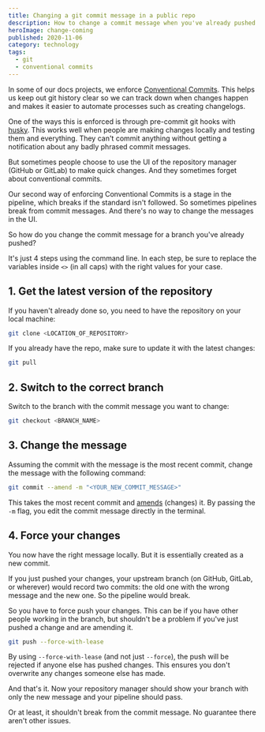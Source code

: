 ```yaml
---
title: Changing a git commit message in a public repo
description: How to change a commit message when you've already pushed it to a public repository in 4 commands.
heroImage: change-coming
published: 2020-11-06
category: technology
tags:
  - git
  - conventional commits
---
```


In some of our docs projects, we enforce [Conventional Commits](https://www.conventionalcommits.org/).
This helps us keep out git history clear so we can track down when changes happen
and makes it easier to automate processes such as creating changelogs.

One of the ways this is enforced is through pre-commit git hooks with [husky](https://github.com/typicode/husky).
This works well when people are making changes locally and testing them and everything.
They can't commit anything without getting a notification about any badly phrased commit messages.

But sometimes people choose to use the UI of the repository manager (GitHub or GitLab) to make quick changes.
And they sometimes forget about conventional commits.

Our second way of enforcing Conventional Commits is a stage in the pipeline, which breaks if the standard isn't followed.
So sometimes pipelines break from commit messages. And there's no way to change the messages in the UI.

So how do you change the commit message for a branch you've already pushed?

It's just 4 steps using the command line.
In each step, be sure to replace the variables inside `<>` (in all caps) with the right values for your case.

## 1. Get the latest version of the repository

If you haven't already done so, you need to have the repository on your local machine:

```bash
git clone <LOCATION_OF_REPOSITORY>
```

If you already have the repo, make sure to update it with the latest changes:

```bash
git pull
```

## 2. Switch to the correct branch

Switch to the branch with the commit message you want to change:

```bash
git checkout <BRANCH_NAME>
```

## 3. Change the message

Assuming the commit with the message is the most recent commit,
change the message with the following command:

```bash
git commit --amend -m "<YOUR_NEW_COMMIT_MESSAGE>"
```

This takes the most recent commit
and [amends](https://git-scm.com/docs/git-commit#Documentation/git-commit.txt---amend) (changes) it.
By passing the `-m` flag, you edit the commit message directly in the terminal.

## 4. Force your changes

You now have the right message locally.
But it is essentially created as a new commit.

If you just pushed your changes, your upstream branch (on GitHub, GitLab, or wherever) would record two commits:
the old one with the wrong message and the new one. So the pipeline would break.

So you have to force push your changes.
This can be if you have other people working in the branch,
but shouldn't be a problem if you've just pushed a change and are amending it.

```bash
git push --force-with-lease
```

By using `--force-with-lease` (and not just `--force`),
the push will be rejected if anyone else has pushed changes.
This ensures you don't overwrite any changes someone else has made.

And that's it. Now your repository manager should show your branch with only the new message and your pipeline should pass.

Or at least, it shouldn't break from the commit message.
No guarantee there aren't other issues.
